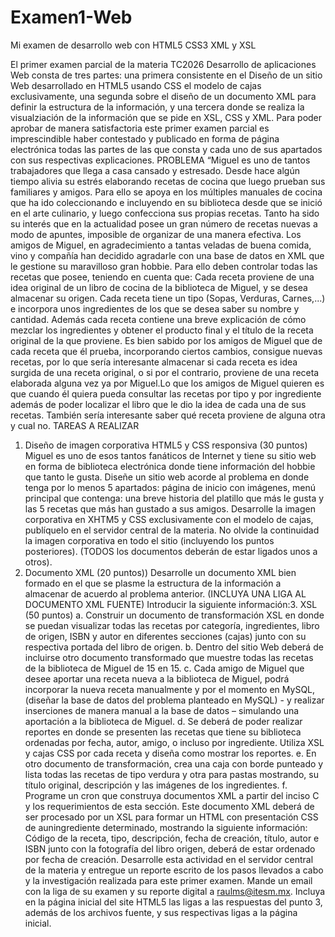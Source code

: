 # Examen1-Web
Mi examen de desarrollo web con HTML5 CSS3 XML y XSL

El primer examen parcial de la materia TC2026 Desarrollo de aplicaciones Web consta de tres
partes: una primera consistente en el Diseño de un sitio Web desarrollado en HTML5 usando
CSS el modelo de cajas exclusivamente, una segunda sobre el diseño de un documento XML
para definir la estructura de la información, y una tercera donde se realiza la visualziación de
la información que se pide en XSL, CSS y XML.
Para poder aprobar de manera satisfactoria este primer examen parcial es imprescindible haber
contestado y publicado en forma de página electrónica todas las partes de las que consta y cada
uno de sus apartados con sus respectivas explicaciones.
PROBLEMA
“Miguel es uno de tantos trabajadores que llega a casa cansado y estresado. Desde hace
algún tiempo alivia su estrés elaborando recetas de cocina que luego prueban sus familiares
y amigos. Para ello se apoya en los múltiples manuales de cocina que ha ido coleccionando
e incluyendo en su biblioteca desde que se inició en el arte culinario, y luego confecciona
sus propias recetas. Tanto ha sido su interés que en la actualidad posee un gran número de
recetas nuevas a modo de apuntes, imposible de organizar de una manera efectiva.
Los amigos de Miguel, en agradecimiento a tantas veladas de buena comida, vino y
compañía han decidido agradarle con una base de datos en XML que le gestione su
maravilloso gran hobbie. Para ello deben controlar todas las recetas que posee, teniendo en
cuenta que:
Cada receta proviene de una idea original de un libro de cocina de la biblioteca de Miguel,
y se desea almacenar su origen. Cada receta tiene un tipo (Sopas, Verduras, Carnes,...) e
incorpora unos ingredientes de los que se desea saber su nombre y cantidad. Además cada
receta contiene una breve explicación de cómo mezclar los ingredientes y obtener el
producto final y el título de la receta original de la que proviene. Es bien sabido por los
amigos de Miguel que de cada receta que él prueba, incorporando ciertos cambios,
consigue nuevas recetas, por lo que sería interesante almacenar si cada receta es idea
surgida de una receta original, o si por el contrario, proviene de una receta elaborada alguna
vez ya por Miguel.Lo que los amigos de Miguel quieren es que cuando él quiera pueda consultar las recetas
por tipo y por ingrediente además de poder localizar el libro que le dio la idea de cada una
de sus recetas. También sería interesante saber qué receta proviene de alguna otra y cual
no.
TAREAS A REALIZAR
1. Diseño de imagen corporativa HTML5 y CSS responsiva (30 puntos)
Miguel es uno de esos tantos fanáticos de Internet y tiene su sitio web en forma de
biblioteca electrónica donde tiene información del hobbie que tanto le gusta. Diseñe un
sitio web acorde al problema en donde tenga por lo menos 5 apartados: página de inicio
con imágenes, menú principal que contenga: una breve historia del platillo que más le gusta
y las 5 recetas que más han gustado a sus amigos. Desarrolle la imagen corporativa en
XHTM5 y CSS exclusivamente con el modelo de cajas, publíquelo en el servidor central
de la materia. No olvide la continuidad la imagen corporativa en todo el sitio (incluyendo
los puntos posteriores). (TODOS los documentos deberán de estar ligados unos a otros).
2. Documento XML (20 puntos)) Desarrolle un documento XML bien formado en el
que se plasme la estructura de la información a almacenar de acuerdo al problema
anterior. (INCLUYA UNA LIGA AL DOCUMENTO XML FUENTE)
Introducir la siguiente información:3. XSL (50 puntos)
a. Construir un documento de transformación XSL en donde se puedan
visualizar todas las recetas por categoría, ingredientes, libro de origen,
ISBN y autor en diferentes secciones (cajas) junto con su respectiva portada
del libro de origen.
b. Dentro del sitio Web deberá de incluirse otro documento transformado que
muestre todas las recetas de la biblioteca de Miguel de 15 en 15.
c. Cada amigo de Miguel que desee aportar una receta nueva a la biblioteca de
Miguel, podrá incorporar la nueva receta manualmente y por el momento
en MySQL, (diseñar la base de datos del problema planteado en MySQL) -
y realizar inserciones de manera manual a la base de datos – simulando una
aportación a la biblioteca de Miguel.
d. Se deberá de poder realizar reportes en donde se presenten las recetas que
tiene su biblioteca ordenadas por fecha, autor, amigo, o incluso por
ingrediente. Utiliza XSL y cajas CSS por cada receta y diseña como mostrar
los reportes.
e. En otro documento de transformación, crea una caja con borde punteado y
lista todas las recetas de tipo verdura y otra para pastas mostrando, su título
original, descripción y las imágenes de los ingredientes.
f. Programe un cron que construya documentos XML a partir del inciso C y
los requerimientos de esta sección. Este documento XML deberá de ser
procesado por un XSL para formar un HTML con presentación CSS de auningrediente determinado, mostrando la siguiente información: Código de la
receta, tipo, descripción, fecha de creación, título, autor e ISBN junto con
la fotografía del libro origen, deberá de estar ordenado por fecha de
creación.
Desarrolle esta actividad en el servidor central de la materia y entregue un reporte
escrito de los pasos llevados a cabo y la investigación realizada para este primer
examen. Mande un email con la liga de su examen y su reporte digital a
raulms@itesm.mx. Incluya en la página inicial del site HTML5 las ligas a las respuestas
del punto 3, además de los archivos fuente, y sus respectivas ligas a la página inicial.
